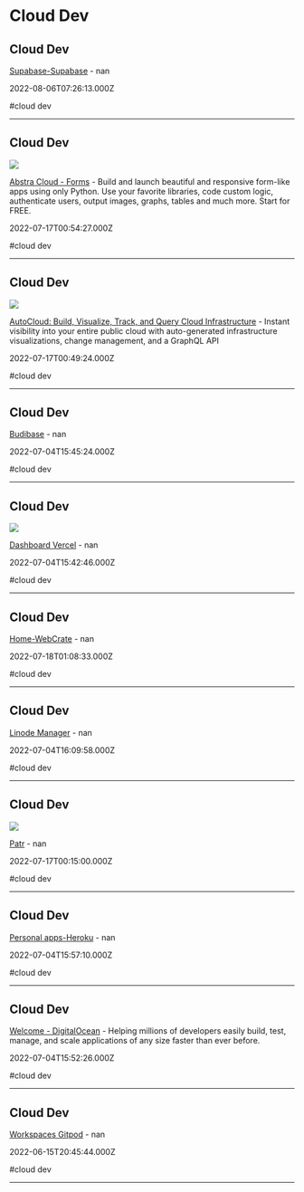 # Cloud Dev

## Cloud Dev

[Supabase-Supabase](https://app.supabase.com) - nan

2022-08-06T07:26:13.000Z

#cloud dev

---

## Cloud Dev

![](https://console.abstracloud.com/editor.png)

[Abstra Cloud - Forms](https://console.abstracloud.com/workspaces/75a5da68-4042-498d-8568-7bfdeee6b629/forms) - Build and launch beautiful and responsive form-like apps using only Python. Use your favorite libraries, code custom logic, authenticate users, output images, graphs, tables and much more. Start for FREE.

2022-07-17T00:54:27.000Z

#cloud dev

---

## Cloud Dev

![](https://d1hm24bp021j4f.cloudfront.net/autocloud_OG2.jpg)

[AutoCloud: Build, Visualize, Track, and Query Cloud Infrastructure](https://www.autocloud.io/?ref=producthunt) - Instant visibility into your entire public cloud with auto-generated infrastructure visualizations, change management, and a GraphQL API

2022-07-17T00:49:24.000Z

#cloud dev

---

## Cloud Dev

[Budibase](https://projdev.budibase.app/builder/portal/apps) - nan

2022-07-04T15:45:24.000Z

#cloud dev

---

## Cloud Dev

![](https://assets.vercel.com/image/upload/front/vercel/twitter-card.png)

[Dashboard Vercel](https://vercel.com/dashboard) - nan

2022-07-04T15:42:46.000Z

#cloud dev

---

## Cloud Dev

[Home-WebCrate](https://deta.space/login?redirect_uri=https%3A%2F%2Fdeta.space%2Fauth%3Fredirect_uri%3Dhttps%253A%252F%252Fwebcrate.whoisdsmith.deta.app%252F) - nan

2022-07-18T01:08:33.000Z

#cloud dev

---

## Cloud Dev

[Linode Manager](https://cloud.linode.com) - nan

2022-07-04T16:09:58.000Z

#cloud dev

---

## Cloud Dev

![](https://static-images.patr.cloud/email/images/header.webp)

[Patr](https://patr.cloud/?ref=producthunt) - nan

2022-07-17T00:15:00.000Z

#cloud dev

---

## Cloud Dev

[Personal apps-Heroku](https://dashboard.heroku.com/apps) - nan

2022-07-04T15:57:10.000Z

#cloud dev

---

## Cloud Dev

[Welcome - DigitalOcean](https://cloud.digitalocean.com/welcome?i=fe2dc7) - Helping millions of developers easily build, test, manage, and  scale applications of any size  faster than ever before.

2022-07-04T15:52:26.000Z

#cloud dev

---

## Cloud Dev

[Workspaces Gitpod](https://gitpod.io/workspaces) - nan

2022-06-15T20:45:44.000Z

#cloud dev

---
